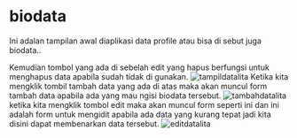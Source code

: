 # biodata 
Ini adalan tampilan awal diaplikasi data profile atau bisa di sebut juga biodata..


Kemudian tombol yang ada di sebelah edit yang hapus berfungsi untuk menghapus data apabila sudah tidak di gunakan.
![tampildatalita](https://user-images.githubusercontent.com/82192226/162866038-d2cd5f83-d699-48a0-88c9-dc0a22416a58.png)
Ketika kita mengklik tombil tambah data  yang ada di atas maka akan muncul form tambah data apabila ada yang mau ngisi biodata tersebut.
![tambahdatalita](https://user-images.githubusercontent.com/82192226/162866776-7fef4902-a729-41f5-9fd2-12eb72b9db6b.png)
ketika kita mengklik tombol edit maka akan muncul form seperti ini dan ini adalah form untuk mengidit apabila ada data yang kurang tepat jadi kita disini dapat membenarkan data tersebut.
![editdatalita](https://user-images.githubusercontent.com/82192226/162866320-0014fcd9-959c-4393-98f7-781d6c6d6035.png)
